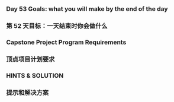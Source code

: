 ### Day 53 Goals: what you will make by the end of the day
### 第 52 天目标：一天结束时你会做什么

### Capstone Project Program Requirements
### 顶点项目计划要求

### HINTS & SOLUTION
### 提示和解决方案
